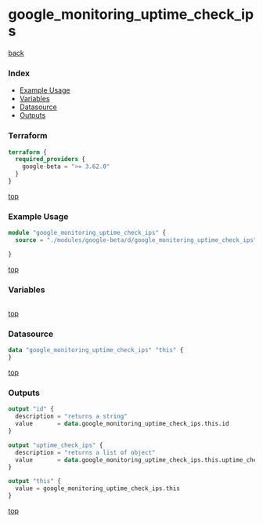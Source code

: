 # google_monitoring_uptime_check_ips

[back](../google-beta.md)

### Index

- [Example Usage](#example-usage)
- [Variables](#variables)
- [Datasource](#datasource)
- [Outputs](#outputs)

### Terraform

```terraform
terraform {
  required_providers {
    google-beta = ">= 3.62.0"
  }
}
```

[top](#index)

### Example Usage

```terraform
module "google_monitoring_uptime_check_ips" {
  source = "./modules/google-beta/d/google_monitoring_uptime_check_ips"

}
```

[top](#index)

### Variables

```terraform
```

[top](#index)

### Datasource

```terraform
data "google_monitoring_uptime_check_ips" "this" {
}
```

[top](#index)

### Outputs

```terraform
output "id" {
  description = "returns a string"
  value       = data.google_monitoring_uptime_check_ips.this.id
}

output "uptime_check_ips" {
  description = "returns a list of object"
  value       = data.google_monitoring_uptime_check_ips.this.uptime_check_ips
}

output "this" {
  value = google_monitoring_uptime_check_ips.this
}
```

[top](#index)